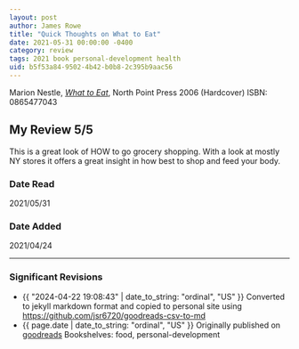 ```yaml
---
layout: post
author: James Rowe
title: "Quick Thoughts on What to Eat"
date: 2021-05-31 00:00:00 -0400
category: review
tags: 2021 book personal-development health
uid: b5f53a84-9502-4b42-b0b8-2c395b9aac56
---
```


Marion Nestle, *[What to Eat](https://www.goodreads.com/book/show/75182)*,  North Point Press 2006 (Hardcover) ISBN: 0865477043

## My Review 5/5

This is a great look of HOW to go grocery shopping. With a look at mostly NY stores it offers a great insight in how best to shop and feed your body.

### Date Read
2021/05/31

### Date Added
2021/04/24

---

### Significant Revisions

- {{ "2024-04-22 19:08:43" | date_to_string: "ordinal", "US" }} Converted to jekyll markdown format and copied to personal site using <https://github.com/jsr6720/goodreads-csv-to-md>
- {{ page.date | date_to_string: "ordinal", "US" }} Originally published on [goodreads](https://www.goodreads.com) Bookshelves: food, personal-development